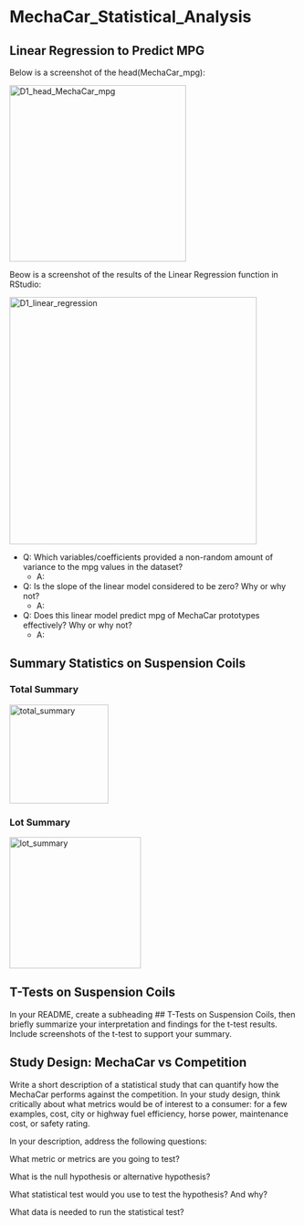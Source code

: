 # MechaCar_Statistical_Analysis

## Linear Regression to Predict MPG

Below is a screenshot of the head(MechaCar_mpg):

<img width="309" alt="D1_head_MechaCar_mpg" src="https://user-images.githubusercontent.com/106631875/207221150-84e02da8-989d-4032-b7c7-4891eea563fc.png">

Beow is a screenshot of the results of the Linear Regression function in RStudio:

<img width="433" alt="D1_linear_regression" src="https://user-images.githubusercontent.com/106631875/207221282-49343ab1-64f6-4f5d-8c78-abb3856904d6.png">

- Q: Which variables/coefficients provided a non-random amount of variance to the mpg values in the dataset?
  - A:
- Q: Is the slope of the linear model considered to be zero? Why or why not?
  - A:
- Q: Does this linear model predict mpg of MechaCar prototypes effectively? Why or why not?
  - A:

## Summary Statistics on Suspension Coils

### Total Summary

<img width="173" alt="total_summary" src="https://user-images.githubusercontent.com/106631875/207220880-01ed7a9b-efda-4747-92b5-dbd1b84554f6.png">

### Lot Summary

<img width="230" alt="lot_summary" src="https://user-images.githubusercontent.com/106631875/207220891-bc13b371-a4de-4fc2-9543-2ba6b4035ddd.png">

## T-Tests on Suspension Coils

In your README, create a subheading ## T-Tests on Suspension Coils, then briefly summarize your interpretation and findings for the t-test results. Include screenshots of the t-test to support your summary.

## Study Design: MechaCar vs Competition

Write a short description of a statistical study that can quantify how the MechaCar performs against the competition. In your study design, think critically about what metrics would be of interest to a consumer: for a few examples, cost, city or highway fuel efficiency, horse power, maintenance cost, or safety rating.

In your description, address the following questions:

What metric or metrics are you going to test?

What is the null hypothesis or alternative hypothesis?

What statistical test would you use to test the hypothesis? And why?

What data is needed to run the statistical test?
